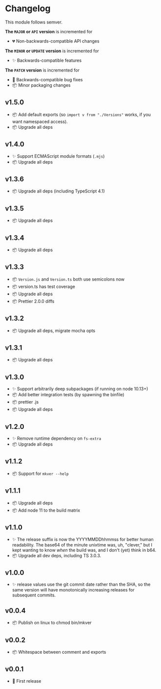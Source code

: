 # Changelog

This module follows semver.

**The `MAJOR` or `API` version** is incremented for

- 💔 Non-backwards-compatible API changes

**The `MINOR` or `UPDATE` version** is incremented for

- ✨ Backwards-compatible features

**The `PATCH` version** is incremented for

- 🐞 Backwards-compatible bug fixes
- 📦 Minor packaging changes

## v1.5.0

- 📦 Add default exports (so `import v from "./Versions"` works, if you want namespaced access).
- 📦 Upgrade all deps

## v1.4.0

- ✨ Support ECMAScript module formats (`.mjs`)
- 📦 Upgrade all deps

## v1.3.6

- 📦 Upgrade all deps (including TypeScript 4.1)

## v1.3.5

- 📦 Upgrade all deps

## v1.3.4

- 📦 Upgrade all deps

## v1.3.3

- 📦 `Version.js` and `Version.ts` both use semicolons now
- 📦 version.ts has test coverage
- 📦 Upgrade all deps
- 📦 Prettier 2.0.0 diffs

## v1.3.2

- 📦 Upgrade all deps, migrate mocha opts

## v1.3.1

- 📦 Upgrade all deps

## v1.3.0

- ✨ Support arbitrarily deep subpackages (if running on node 10.13+)
- 📦 Add better integration tests (by spawning the binfile)
- 📦 prettier .js
- 📦 Upgrade all deps

## v1.2.0

- ✨ Remove runtime dependency on `fs-extra`
- 📦 Upgrade all deps

## v1.1.2

- 📦 Support for `mkver --help`

## v1.1.1

- 📦 Upgrade all deps
- 📦 Add node 11 to the build matrix

## v1.1.0

- ✨ The release suffix is now the YYYYMMDDhhmmss for better human readability.
  The base64 of the minute unixtime was, uh, "clever," but I kept wanting to
  know _when_ the build was, and I don't (yet) think in b64.
- 📦 Upgrade all dev deps, including TS 3.0.3.

## v1.0.0

- ✨ release values use the git commit date rather than the SHA, so the same
  version will have monotonically increasing releases for subsequent commits.

## v0.0.4

- 📦 Publish on linux to chmod bin/mkver

## v0.0.2

- 📦 Whitespace between comment and exports

## v0.0.1

- 🎉 First release
